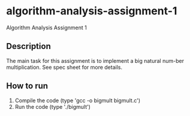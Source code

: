 # algorithm-analysis-assignment-1
Algorithm Analysis Assignment 1

## Description
The main task for this assignment is to implement a big natural num-ber multiplication. 
See spec sheet for more details.

## How to run
1. Compile the code (type 'gcc -o bigmult bigmult.c')
2. Run the code (type './bigmult')